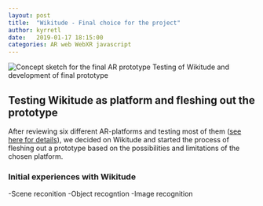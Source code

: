 ```yaml
---
layout: post
title:  "Wikitude - Final choice for the project"
author: kyrretl
date:   2019-01-17 18:15:00
categories: AR web WebXR javascript
---
```


![Concept sketch for the final AR prototype](https://scriptotek.github.io/ar-project/assets/sketch.jpg "Concept sketch for the final AR prototype")
Testing of Wikitude and development of final prototype
<!-- more -->

## Testing Wikitude as platform and fleshing out the prototype

After reviewing six different AR-platforms and testing most of them ([see here for details](https://scriptotek.github.io/ar-project/)), we decided on Wikitude and started the process of fleshing out a prototype based on the possibilities and limitations of the chosen platform.

### Initial experiences with Wikitude

-Scene reconition
-Object recogntion
-Image recognition


